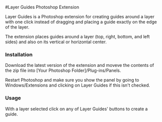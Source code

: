 #Layer Guides Photoshop Extension

Layer Guides is a Photoshop extension for creating guides around a layer with one click instead of dragging and placing a guide exactly on the edge of the layer.

The extension places guides around a layer (top, right, bottom, and left sides) and also on its vertical or horizontal center.

### Installation
Download the latest version of the extension and moveve the contents of the zip file into [Your Photoshop Folder]/Plug-ins/Panels.

Restart Photoshop and make sure you show the panel by going to Windows/Extensions and clicking on Layer Guides if this isn't checked.

### Usage
With a layer selected click on any of Layer Guides' buttons to create a guide. 



